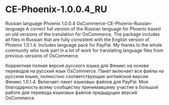 # CE-Phoenix-1.0.0.4_RU
Russian language Phoenix 1.0.0.4
OsCommerce-CE-Phoenix-Russian-language
A correct full version of the Russian language for Phoenix based on old versions of the translation for OsCommerce. The package includes all files in Russian that are fully consistent with the English version of Phoenix 1.0.1.4. Includes language pack for PayPal. My thanks to the whole community who took part in a lot of work for translating language files from previous versions of OsCommerce.

Корректная полная версия русского языка для Феникс на основе переводов на русский язык OsCommerce. Пакет включает все файлы на русском языке, полностью соответствующие английской версии Феникс 1.0.1.4. Включает пакет языковых файлов для PayPal. Моя благодарность всему сообществу принимавшему участие в большой работе для перевода языковых файлов предыдущих версий OsCommerce.
